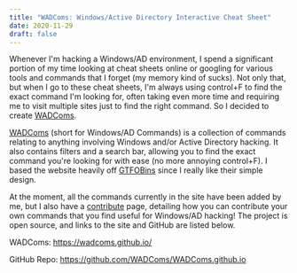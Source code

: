 ```yaml
---
title: "WADComs: Windows/Active Directory Interactive Cheat Sheet"
date: 2020-11-29
draft: false
---
```


Whenever I'm hacking a Windows/AD environment, I spend a significant portion of my time looking at cheat sheets online or googling for various tools and commands that I forget (my memory kind of sucks). Not only that, but when I go to these cheat sheets, I'm always using control+F to find the exact command I'm looking for, often taking even more time and requiring me to visit multiple sites just to find the right command. So I decided to create [WADComs](https://wadcoms.github.io/).

[WADComs](https://wadcoms.github.io/) (short for Windows/AD Commands) is a collection of commands relating to anything involving Windows and/or Active Directory hacking. It also contains filters and a search bar, allowing you to find the exact command you're looking for with ease (no more annoying control+F). I based the website heavily off [GTFOBins](https://gtfobins.github.io/) since I really like their simple design.

At the moment, all the commands currently in the site have been added by me, but I also have a [contribute](https://wadcoms.github.io/contribute/) page, detailing how you can contribute your own commands that you find useful for Windows/AD hacking! The project is open source, and links to the site and GitHub are listed below. 

WADComs: https://wadcoms.github.io/

GitHub Repo: https://github.com/WADComs/WADComs.github.io
